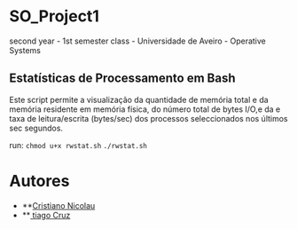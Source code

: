 # SO_Project1

second year - 1st semester class - Universidade de Aveiro - Operative Systems

## Estatísticas de Processamento em Bash
Este script permite a visualização da quantidade de memória total e da memória residente em memória física, do número total de bytes I/O,e da e taxa de leitura/escrita (bytes/sec) dos processos seleccionados nos últimos sec segundos.

run: `chmod u+x rwstat.sh` `./rwstat.sh`


# Autores
- **[Cristiano Nicolau](https://github.com/cristiano-nicolau) 
- **[ tiago Cruz](https://github.com/TiagoC18)
